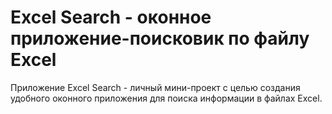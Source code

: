 # Excel Search - оконное приложение-поисковик по файлу Excel
Приложение Excel Search - личный мини-проект с целью создания удобного оконного приложения для поиска информации в файлах Excel.
